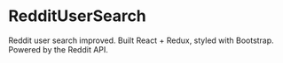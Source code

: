 # RedditUserSearch

Reddit user search improved.
Built React + Redux, styled with Bootstrap. 
Powered by the Reddit API. 

